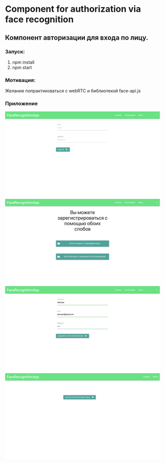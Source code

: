 # Component for authorization via face recognition
## Компонент авторизации для входа по лицу.
### Запуск: 
1. npm install
2. npm start

### Мотивация: 
Желание попрактиковаться с webRTC и библиотекой face-api.js

### Приложение

![Вход](readMeAssests/login.png)
![Регистрация](readMeAssests/registation.png)
![Ввод данных](readMeAssests/registration_with_face.png)
![Вход](readMeAssests/face_detection_page.png)
